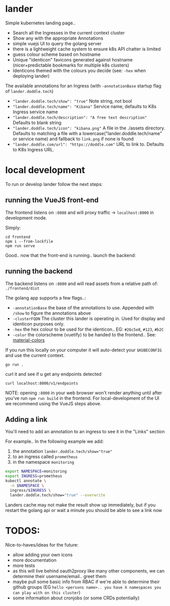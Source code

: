 # lander

Simple kubernetes landing page..

- Search all the Ingresses in the current context cluster
- Show any with the appropriate Annotations
- simple vuejs UI to query the golang server
- there is a lightweight cache system to ensure k8s API chatter is limited
- guess colour scheme based on hostname
- Unique "identicon" favicons generated against hostname (nicer+predictable bookmarks for multiple k8s clusters)
- Identicons themed with the colours you decide (see: `-hex` when deploying lander)

The available annotations for an Ingress (with `-annotationBase` startup flag of `lander.doddle.tech`)
 - `"lander.doddle.tech/show": "true"`
 Note string, not bool
 - `"lander.doddle.tech/name": "Kibana"`
 Service name, defaults to K8s Ingress service name
 - `"lander.doddle.tech/description": "A free text description"` Defaults to blank string
 - `"lander.doddle.tech/icon": "kibana.png"`
 A file in the ./assets directory. Defaults to matching a file with a lowercase("lander.doddle.tech/name" or service name) and fallback to `link.png` if none is found
 - `"lander.doddle.com/url": "https://doddle.com"` URL to link to. Defaults to K8s Ingress URL.


# local development

To run or develop lander follow the next steps:

## running the VueJS front-end

The frontend listens on `:8080` and will proxy traffic -> `localhost:8000` in development mode.

Simply:
```
cd frontend
npm i --from-lockfile
npm run serve
```

Good.. now that the front-end is running.. launch the backend:


## running the backend

The backend listens on `:8000` and will read assets from a relative path of: `./frontend/dist`

The golang app supports a few flags..:
- `-annotationBase` the base of the annotations to use. Appended with `/show` to figure the annotations above
- `-clusterFQDN` The cluster this lander is operating in. Used for display and identicon purposes only.
- `-hex` the hex colour to be used for the identicon.. EG: `#26c5e8`, `#123`, `#b2C`
- `-color` the colorscheme (vuetify) to be handed to the frontend.. See: [material-colors](https://vuetifyjs.com/en/styles/colors/#material-colors)

If you run this locally on your computer it will auto-detect your `$KUBECONFIG` and use the current context.
```
go run .
```

curl it and see if u get any endpoints detected
```
curl localhost:8000/v1/endpoints
```

NOTE: opening `:8000` in your web browser won't render anything until after you've run `npm run build` in the frontend. For local-development of the UI we recommend using the VueJS steps above.

## Adding a link

You'll need to add an annotation to an ingress to see it in the "Links" section

For example.. In the following example we add:
1. the annotation `lander.doddle.tech/show="true"`
2. to an ingress called `prometheus`
3. in the namespace `monitoring`

```sh
export NAMESPACE=monitoring
export INGRESS=prometheus
kubectl annotate \
  -n $NAMESPACE \
  ingress/$INGRESS \
  lander.doddle.tech/show="true" --overwrite
```

Landers cache may not make the result show up immediately, but if you restart the golang api or wait a minute you should be able to see a link now

# TODOS:

Nice-to-haves/ideas for the future:

- allow adding your own icons
- more documentation
- more tests
- as this will live behind oauth2proxy like many other components, we can determine their username/email.. greet them
- maybe pull some basic info from RBAC if we're able to determine their github groups (EG `hello <persons name>.. you have X namespaces you can play with on this cluster`)
- some information about cronjobs (or some CRDs potentially)
